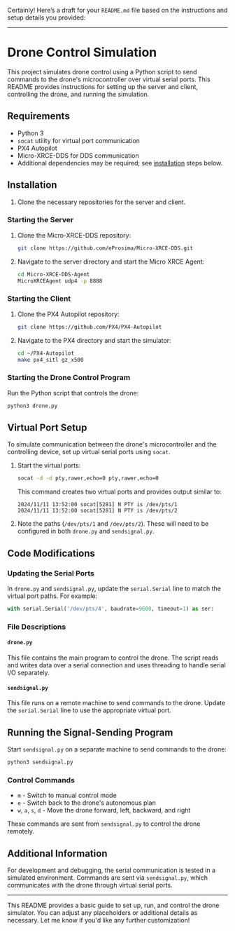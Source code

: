 Certainly! Here’s a draft for your `README.md` file based on the instructions and setup details you provided:

---

# Drone Control Simulation

This project simulates drone control using a Python script to send commands to the drone's microcontroller over virtual serial ports. This README provides instructions for setting up the server and client, controlling the drone, and running the simulation.

## Requirements

- Python 3
- `socat` utility for virtual port communication
- PX4 Autopilot
- Micro-XRCE-DDS for DDS communication
- Additional dependencies may be required; see [installation](#installation) steps below.

## Installation

1. Clone the necessary repositories for the server and client.

### Starting the Server

1. Clone the Micro-XRCE-DDS repository:
   ```bash
   git clone https://github.com/eProsima/Micro-XRCE-DDS.git
   ```
2. Navigate to the server directory and start the Micro XRCE Agent:
   ```bash
   cd Micro-XRCE-DDS-Agent
   MicroXRCEAgent udp4 -p 8888
   ```

### Starting the Client

1. Clone the PX4 Autopilot repository:
   ```bash
   git clone https://github.com/PX4/PX4-Autopilot
   ```
2. Navigate to the PX4 directory and start the simulator:
   ```bash
   cd ~/PX4-Autopilot
   make px4_sitl gz_x500
   ```

### Starting the Drone Control Program

Run the Python script that controls the drone:
```bash
python3 drone.py
```

## Virtual Port Setup

To simulate communication between the drone's microcontroller and the controlling device, set up virtual serial ports using `socat`.

1. Start the virtual ports:
   ```bash
   socat -d -d pty,rawer,echo=0 pty,rawer,echo=0
   ```
   This command creates two virtual ports and provides output similar to:
   ```
   2024/11/11 13:52:00 socat[5281] N PTY is /dev/pts/1
   2024/11/11 13:52:00 socat[5281] N PTY is /dev/pts/2
   ```

2. Note the paths (`/dev/pts/1` and `/dev/pts/2`). These will need to be configured in both `drone.py` and `sendsignal.py`.

## Code Modifications

### Updating the Serial Ports

In `drone.py` and `sendsignal.py`, update the `serial.Serial` line to match the virtual port paths. For example:
```python
with serial.Serial('/dev/pts/4', baudrate=9600, timeout=1) as ser:
```

### File Descriptions

#### `drone.py`

This file contains the main program to control the drone. The script reads and writes data over a serial connection and uses threading to handle serial I/O separately.

#### `sendsignal.py`

This file runs on a remote machine to send commands to the drone. Update the `serial.Serial` line to use the appropriate virtual port.

## Running the Signal-Sending Program

Start `sendsignal.py` on a separate machine to send commands to the drone:
```bash
python3 sendsignal.py
```

### Control Commands

- `m` - Switch to manual control mode
- `e` - Switch back to the drone's autonomous plan
- `w`, `a`, `s`, `d` - Move the drone forward, left, backward, and right

These commands are sent from `sendsignal.py` to control the drone remotely.

## Additional Information

For development and debugging, the serial communication is tested in a simulated environment. Commands are sent via `sendsignal.py`, which communicates with the drone through virtual serial ports.

---

This README provides a basic guide to set up, run, and control the drone simulator. You can adjust any placeholders or additional details as necessary. Let me know if you'd like any further customization!
